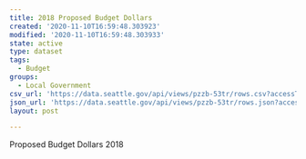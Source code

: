```yaml
---
title: 2018 Proposed Budget Dollars
created: '2020-11-10T16:59:48.303923'
modified: '2020-11-10T16:59:48.303933'
state: active
type: dataset
tags:
  - Budget
groups:
  - Local Government
csv_url: 'https://data.seattle.gov/api/views/pzzb-53tr/rows.csv?accessType=DOWNLOAD'
json_url: 'https://data.seattle.gov/api/views/pzzb-53tr/rows.json?accessType=DOWNLOAD'
layout: post

---
```

Proposed Budget Dollars 2018
